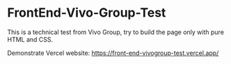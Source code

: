 # FrontEnd-Vivo-Group-Test


This is a technical test from Vivo Group, try to build the page only with pure HTML and CSS. 

Demonstrate Vercel website: https://front-end-vivogroup-test.vercel.app/


